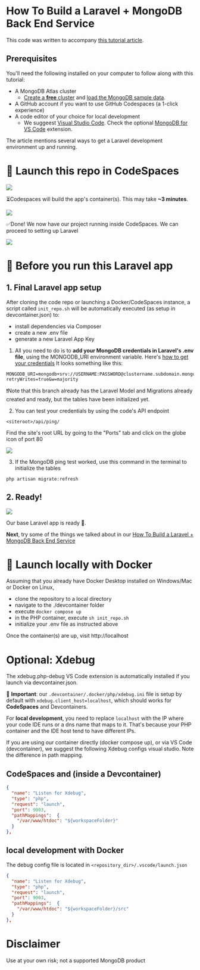 # How To Build a Laravel + MongoDB Back End Service 

This code was written to accompany [this tutorial article](https://www.mongodb.com/developer/languages/php/laravel-mongodb-tutorial/?utm_campaign=devrel).


## Prerequisites
You'll need the following installed on your computer to follow along with this tutorial:

- A MongoDB Atlas cluster 
  - [Create a **free** cluster](https://www.mongodb.com/try?utm_campaign=devrel) and [load the MongoDB sample data](https://www.mongodb.com/basics/sample-database?utm_campaign=devrel).
- A GitHub account if you want to use GitHub Codespaces (a 1-click experience)
- A code editor of your choice for local development 
  - We suggeest [Visual Studio Code](https://code.visualstudio.com/download). Check the optional [MongoDB for VS Code](https://www.mongodb.com/products/vs-code?utm_campaign=devrel) extension.

The article mentions several ways to get a Laravel development environment up and running. 

#  🚀 Launch this repo in CodeSpaces

<img src="https://i.imgur.com/5STvIPX.png">

⏳Codespaces will build the app's container(s). This may take **~3 minutes**.

<img src="https://i.imgur.com/1IBKVjx.png">

✅Done! We now have our project running inside CodeSpaces. We can proceed to setting up Laravel

<img src="https://i.imgur.com/9b6P1ba.png">

<p></p><p></p>

# 👋 Before you run this Laravel app

## 1. Final Laravel app setup

After cloning the code repo or launching a Docker/CodeSpaces instance, a script called `init_repo.sh` will be automatically executed (as setup in devcontainer.json) to:

- install dependencies via Composer
- create a new .env file
- generate a new Laravel App Key

1. All you need to do is to **add your MongoDB credentials in Laravel's .env file**, using the MONGODB_URI environment variable. Here's [how to get your credentials](https://www.mongodb.com/docs/guides/atlas/connection-string/?utm_campaign=devrel) It looks something like this:

```
MONGODB_URI=mongodb+srv://USERNAME:PASSWORD@clustername.subdomain.mongodb.net/?retryWrites=true&w=majority
```

❗Note that this branch already has the Laravel Model and Migrations already created and ready, but the tables have been initialized yet. 

2. You can test your credentials by using the code's API endpoint

```
<siteroot>/api/ping/
```

Find the site's root URL by going to the "Ports" tab and click on the globe icon of port 80

<img src="https://i.imgur.com/pkORDBj.png">

3. If the MongoDB ping test worked, use this command in the terminal to initialize the tables

`php artisan migrate:refresh`

<p></p>

## 2. Ready!

<img src="https://i.imgur.com/fbZlygD.png">

Our base Laravel app is ready 🥳. 

**Next**, try some of the things we talked about in our [How To Build a Laravel + MongoDB Back End Service](https://www.mongodb.com/developer/languages/php/laravel-mongodb-tutorial/)

#  🚀 Launch locally with Docker

Assuming that you already have Docker Desktop installed on Windows/Mac or Docker on Linux,

- clone the repository to a local directory
- navigate to the ./devcontainer folder
- execute `docker compose up`
- in the PHP container, execute `sh init_repo.sh`
- initialize your .env file as instructed above

Once the container(s) are up, visit http://localhost

# Optional: Xdebug

The xdebug.php-debug VS Code extension is automatically installed if you launch via devcontainer.json.

👀 **Important**: our `.devcontainer/.docker/php/xdebug.ini` file is setup by default with `xdebug.client_host=localhost`, which should works for **CodeSpaces** and Devcontainers. 

For **local development**, you need to replace `localhost` with the IP where your code IDE runs or a dns name that maps to it. That's because your PHP container and the IDE host tend to have different IPs. 

If you are using our container directly (docker compose up), or via VS Code (devcontainer), we suggest the following Xdebug configs visual studio. Note the difference in path mapping.

## CodeSpaces and (inside a Devcontainer)

```json
{
  "name": "Listen for Xdebug",
  "type": "php",
  "request": "launch",
  "port": 9003,
  "pathMappings":  {
    "/var/www/htdoc": "${workspaceFolder}"
  }
},
```

## local development with Docker

The debug config file is located in `<repository_dir>/.vscode/launch.json`

```json
{
  "name": "Listen for Xdebug",
  "type": "php",
  "request": "launch",
  "port": 9003,
  "pathMappings":  {
    "/var/www/htdoc": "${workspaceFolder}/src"
  }
},
```

# Disclaimer

Use at your own risk; not a supported MongoDB product